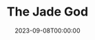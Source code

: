 ---
title: The Jade God
date: 2023-09-08T00:00:00
opening_date: 1933-02-14
closing_date:
layout: productions
program:
Theatre: Theatre Jacksonville
cast:
- Mrs. Thursby: Dorothy Germain
- Jean Millicent: Edith Pullen
- John Martin: Gordon McCauley
- John Millicent: Isaac Peiser
- Inspector Burke: John H. Pratt
- Edith Derrick: Pauline Entenza
- Jack Derrick: Stuart Cavanagh
- Blunt: Ed Goodman
- Perkins: Gertrude F. Jacobi
- Peters: Lawrence Case
crew:
- Director: Charles F. Hopkins, Jr.
- Scenery: Ronald Kennard
- Props: Mrs. R.R. Killinger
understudies:
orchestra:
---